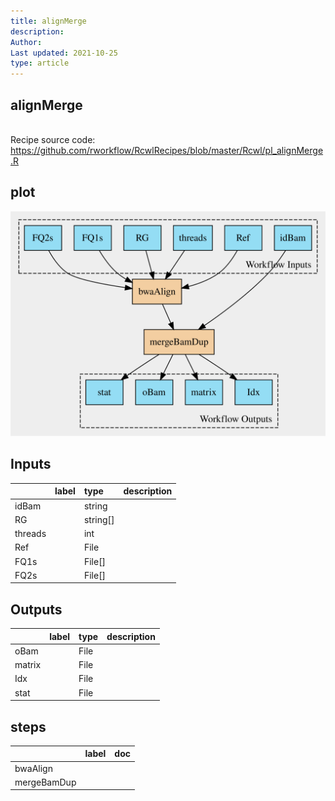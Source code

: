 ```yaml
---
title: alignMerge
description: 
Author: 
Last updated: 2021-10-25
type: article
---
```

## alignMerge
<br>Recipe source code: <https://github.com/rworkflow/RcwlRecipes/blob/master/Rcwl/pl_alignMerge.R>
## plot
![## alignMerge](/plots/alignMerge.svg)
## Inputs
|        |label |type     |description  |
|:-------|:-----|:--------|:------------|
|idBam   |      |string   |  |
|RG      |      |string[] |  |
|threads |      |int      |  |
|Ref     |      |File     |  |
|FQ1s    |      |File[]   |  |
|FQ2s    |      |File[]   |  |
## Outputs
|       |label        |type |description  |
|:------|:------------|:----|:------------|
|oBam   |  |File |  |
|matrix |  |File |  |
|Idx    |  |File |  |
|stat   |  |File |  |
## steps
|            |label        |doc          |
|:-----------|:------------|:------------|
|bwaAlign    |  |  |
|mergeBamDup |  |  |
